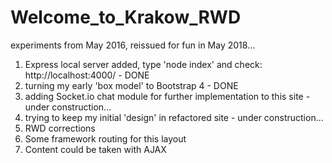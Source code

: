 # Welcome_to_Krakow_RWD
experiments from May 2016, reissued for fun in May 2018...
1. Express local server added, type 'node index' and check:
http://localhost:4000/ - DONE
2. turning my early 'box model' to Bootstrap 4 - DONE
3. adding Socket.io chat module for further implementation to this site - under construction...
4. trying to keep my initial 'design' in refactored site - under construction...
5. RWD corrections
6. Some framework routing for this layout
7. Content could be taken with AJAX
